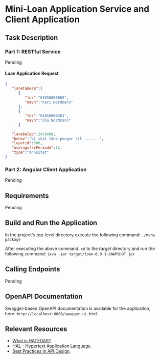 # Mini-Loan Application Service and Client Application

## Task Description
### Part 1: RESTful Service
Pending

#### Loan Application Request

```json
{
   "lanetakere":[
      {
         "fnr":"01056000069",
         "navn":"Kari Nordmann"
      },
      {
         "fnr":"01056000301",
         "navn":"Ola Nordmann"
      }
   ],
   "lanebelop":2450000,
   "behov":"Vi skal låne penger til........",
   "lopetid":300,
   "avdragsfriPeriode":12,
   "type":"annuitet"
}
```

### Part 2: Angular Client Application
Pending

## Requirements
Pending

## Build and Run the Application
In the project's top-level directory execute the following command:
```./mvnw package``` 

After executing the above command, ```cd``` to the _target_ directory and run the following command:
```java -jar target/loan-0.0.1-SNAPSHOT.jar```

## Calling Endpoints
Pending

## OpenAPI Documentation
Swagger-based OpenAPI documentation is available for the application, here: ```http://localhost:8080/swagger-ui.html```

## Relevant Resources
- [What is HATEOAS?](https://dzone.com/articles/rest-api-what-is-hateoas).
- [HAL - Hypertext Application Language](https://stateless.group/hal_specification.html). 
- [Best Practices in API Design](https://swagger.io/resources/articles/best-practices-in-api-design/).